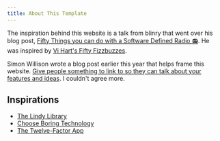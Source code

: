 ```yaml
---
title: About This Template
---
```


The inspiration behind this website is a talk from blinry that went over his blog
post, [Fifty Things you can do with a Software Defined Radio 📻](https://blinry.org/50-things-with-sdr/).
He was inspired by [Vi Hart's Fifty Fizzbuzzes](https://github.com/vihart/fiftyfizzbuzzes/blob/master/Fifty%20Fizzbuzzes.ipynb).

Simon Willison wrote a blog post earlier this year that helps frame this website.
[Give people something to link to so they can talk about your features and ideas](https://simonwillison.net/2024/Jul/13/give-people-something-to-link-to/). I couldn't agree more.

## Inspirations

- [The Lindy Library](https://www.thelindylibrary.org/)
- [Choose Boring Technology](https://boringtechnology.club/)
- [The Twelve-Factor App](https://12factor.net/)
